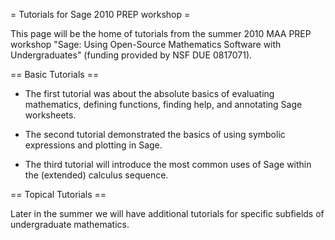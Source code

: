 = Tutorials for Sage 2010 PREP workshop =

This page will be the home of tutorials from the summer 2010 MAA PREP workshop "Sage: Using Open-Source Mathematics Software with Undergraduates" (funding provided by NSF DUE 0817071).

== Basic Tutorials ==

  * The first tutorial was about the absolute basics of evaluating mathematics, defining functions, finding help, and annotating Sage worksheets.

  * The second tutorial demonstrated the basics of using symbolic expressions and plotting in Sage.

  * The third tutorial will introduce the most common uses of Sage within the (extended) calculus sequence.

== Topical Tutorials ==

Later in the summer we will have additional tutorials for specific subfields of undergraduate mathematics.
